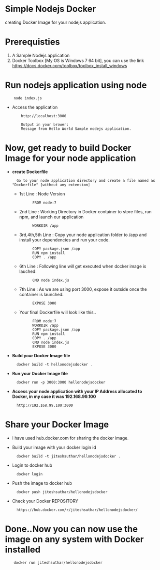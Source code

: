 # Simple Nodejs Docker
creating Docker Image for your nodejs application.

# Prerequisties
  1. A Sample Nodejs application
  2. Docker Toolbox [My OS is Windows 7 64 bit], you can use the link https://docs.docker.com/toolbox/toolbox_install_windows

# Run nodejs application using node
		node index.js

* Access the application

          http://localhost:3000
          
          Output in your brower:
          Message from Hello World Sample nodejs application.

# Now, get ready to build Docker Image for your node application

* <b>create Dockerfile</b>

        Go to your node application directory and create a file named as "Dockerfile" [without any extension]

    * 1st Line : Node Version

                FROM node:7
    * 2nd Line : Working Directory in Docker container to store files, run npm, and launch our application

                WORKDIR /app
                
    * 3rd,4th,5th Line : Copy your node application folder to /app and install your dependencies and run your code.

                COPY package.json /app
                RUN npm install
                COPY . /app
                
    * 6th Line : Following line will get executed when docker image is lauched.
    
                CMD node index.js
                
    * 7th Line : As we are using port 3000, expose it outside once the container is launched.
    
                EXPOSE 3000
    
    * Your final Dockerfile will look like this..
    
                FROM node:7
                WORKDIR /app
                COPY package.json /app
                RUN npm install
                COPY . /app
                CMD node index.js
                EXPOSE 3000

* <b>Build your Docker Image file</b>

        docker build -t hellonodejsdocker .

* <b>Run your Docker Image file</b>

        docker run -p 3000:3000 hellonodejsdocker

* <b>Access your node application with your IP Address allocated to Docker, in my case it was 192.168.99.100</b>

        http://192.168.99.100:3000
        

# Share your Docker Image

* I have used hub.docker.com for sharing the docker image.
* Build your image with your docker login id
 
        docker build -t jiteshsuthar/hellonodejsdocker .

* Login to docker hub

        docker login

* Push the image to docker hub

        docker push jiteshsuthar/hellonodejsdocker
        
* Check your Docker REPOSITORY
 
        https://hub.docker.com/r/jiteshsuthar/hellonodejsdocker/

# Done..Now you can now use the image on any system with Docker installed

        docker run jiteshsuthar/hellonodejsdocker
